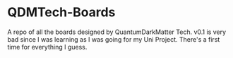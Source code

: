 # QDMTech-Boards
A repo of all the boards designed by QuantumDarkMatter Tech.
v0.1 is very bad since I was learning as I was going for my Uni Project. There's a first time for everything I guess.
